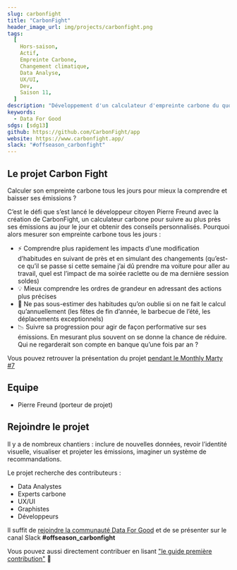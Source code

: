 ```yaml
---
slug: carbonfight
title: "CarbonFight"
header_image_url: img/projects/carbonfight.png
tags:
  [
    Hors-saison,
    Actif,
    Empreinte Carbone,
    Changement climatique,
    Data Analyse,
    UX/UI,
    Dev,
    Saison 11,
  ]
description: "Développement d'un calculateur d'empreinte carbone du quotidien"
keywords:
  - Data For Good
sdgs: [sdg13]
github: https://github.com/CarbonFight/app
website: https://www.carbonfight.app/
slack: "#offseason_carbonfight"
---
```


## Le projet Carbon Fight

Calculer son empreinte carbone tous les jours pour mieux la comprendre et baisser ses émissions ?

C’est le défi que s’est lancé le développeur citoyen Pierre Freund avec la création de CarbonFight, un calculateur carbone pour suivre au plus près ses émissions au jour le jour et obtenir des conseils personnalisés. Pourquoi alors mesurer son empreinte carbone tous les jours :

- ⚡ Comprendre plus rapidement les impacts d’une modification d’habitudes en suivant de près et en simulant des changements (qu’est-ce qu’il se passe si cette semaine j’ai dû prendre ma voiture pour aller au travail, quel est l’impact de ma soirée raclette ou de ma dernière session soldes)
- 💡 Mieux comprendre les ordres de grandeur en adressant des actions plus précises
- 🧀 Ne pas sous-estimer des habitudes qu’on oublie si on ne fait le calcul qu’annuellement (les fêtes de fin d’année, le barbecue de l’été, les déplacements exceptionnels)
- 📉 Suivre sa progression pour agir de façon performative sur ses émissions. En mesurant plus souvent on se donne la chance de réduire. Qui ne regarderait son compte en banque qu’une fois par an ?

Vous pouvez retrouver la présentation du projet [pendant le Monthly Marty #7](https://www.youtube.com/watch?v=GMrwDjq3rYs&t=3220s&ab_channel=DataforGood)

## Equipe

- Pierre Freund (porteur de projet)

## Rejoindre le projet

Il y a de nombreux chantiers : inclure de nouvelles données, revoir l’identité visuelle, visualiser et projeter les émissions, imaginer un système de recommandations.

Le projet recherche des contributeurs :

- Data Analystes
- Experts carbone
- UX/UI
- Graphistes
- Développeurs

Il suffit de [rejoindre la communauté Data For Good](/join) et de se présenter sur le canal Slack **#offseason_carbonfight**

Vous pouvez aussi directement contribuer en lisant ["le guide première contribution"](https://github.com/CarbonFight/app/wiki/Guide-de-la-premi%C3%A8re-contribution) 💪
